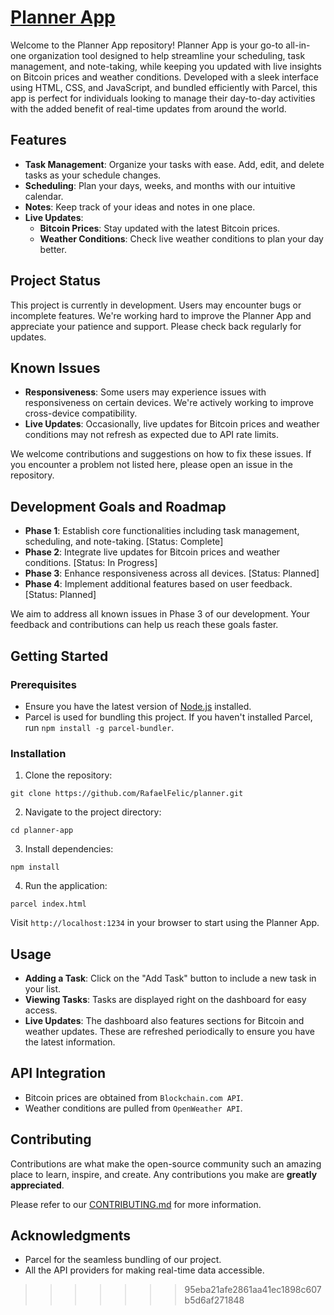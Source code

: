 
# [Planner App](https://plannerweb.vercel.app)

Welcome to the Planner App repository! Planner App is your go-to all-in-one organization tool designed to help streamline your scheduling, task management, and note-taking, while keeping you updated with live insights on Bitcoin prices and weather conditions. Developed with a sleek interface using HTML, CSS, and JavaScript, and bundled efficiently with Parcel, this app is perfect for individuals looking to manage their day-to-day activities with the added benefit of real-time updates from around the world.

## Features

- **Task Management**: Organize your tasks with ease. Add, edit, and delete tasks as your schedule changes.
- **Scheduling**: Plan your days, weeks, and months with our intuitive calendar.
- **Notes**: Keep track of your ideas and notes in one place.
- **Live Updates**:
  - **Bitcoin Prices**: Stay updated with the latest Bitcoin prices.
  - **Weather Conditions**: Check live weather conditions to plan your day better.
 
## Project Status

This project is currently in development. Users may encounter bugs or incomplete features. We're working hard to improve the Planner App and appreciate your patience and support. Please check back regularly for updates.

## Known Issues

- **Responsiveness**: Some users may experience issues with responsiveness on certain devices. We're actively working to improve cross-device compatibility.
- **Live Updates**: Occasionally, live updates for Bitcoin prices and weather conditions may not refresh as expected due to API rate limits.

We welcome contributions and suggestions on how to fix these issues. If you encounter a problem not listed here, please open an issue in the repository.

## Development Goals and Roadmap

- **Phase 1**: Establish core functionalities including task management, scheduling, and note-taking. [Status: Complete]
- **Phase 2**: Integrate live updates for Bitcoin prices and weather conditions. [Status: In Progress]
- **Phase 3**: Enhance responsiveness across all devices. [Status: Planned]
- **Phase 4**: Implement additional features based on user feedback. [Status: Planned]

We aim to address all known issues in Phase 3 of our development. Your feedback and contributions can help us reach these goals faster.
  
## Getting Started

### Prerequisites

- Ensure you have the latest version of [Node.js](https://nodejs.org/) installed.
- Parcel is used for bundling this project. If you haven't installed Parcel, run `npm install -g parcel-bundler`.

### Installation

1. Clone the repository:

``git clone https://github.com/RafaelFelic/planner.git``

2. Navigate to the project directory:

``cd planner-app``

3. Install dependencies:

``npm install``

4. Run the application:

``parcel index.html``

Visit `http://localhost:1234` in your browser to start using the Planner App.

## Usage

- **Adding a Task**: Click on the "Add Task" button to include a new task in your list.
- **Viewing Tasks**: Tasks are displayed right on the dashboard for easy access.
- **Live Updates**: The dashboard also features sections for Bitcoin and weather updates. These are refreshed periodically to ensure you have the latest information.

## API Integration

- Bitcoin prices are obtained from `Blockchain.com API`.
- Weather conditions are pulled from `OpenWeather API`.

## Contributing

Contributions are what make the open-source community such an amazing place to learn, inspire, and create. Any contributions you make are **greatly appreciated**.

Please refer to our [CONTRIBUTING.md](CONTRIBUTING.md) for more information.

## Acknowledgments

- Parcel for the seamless bundling of our project.
- All the API providers for making real-time data accessible.
>>>>>>> 95eba21afe2861aa41ec1898c607b5d6af271848
